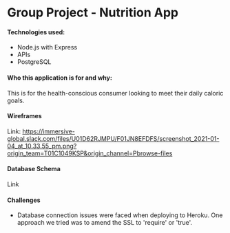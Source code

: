 # Group Project - Nutrition App

#### Technologies used:
- Node.js with Express
- APIs
- PostgreSQL

#### Who this application is for and why:
This is for the health-conscious consumer looking to meet their daily caloric goals. 

#### Wireframes
Link:
https://immersive-global.slack.com/files/U01D62RJMPU/F01JN8EFDFS/screenshot_2021-01-04_at_10.33.55_pm.png?origin_team=T01C1049KSP&origin_channel=Pbrowse-files

#### Database Schema
Link

#### Challenges

- Database connection issues were faced when deploying to Heroku. One approach we tried was to amend the SSL to 'require' or 'true'.
<!-- Explanations of the technologies used
A few paragraphs about the general approach you took
Link to your user stories – who are your users, what do they want, and why?
Link to your wireframes – sketches of major views / interfaces in your application
Link to your diagrams - database schema
Descriptions of any unsolved problems or major hurdles your team had to overcome -->
